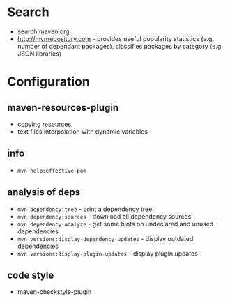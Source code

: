 # Search
- search.maven.org
- http://mvnrepository.com - provides useful popularity statistics (e.g. number of dependant packages), classifies packages by category (e.g. JSON libraries)


# Configuration

## maven-resources-plugin
- copying resources
- text files interpolation with dynamic variables

## info
- `mvn help:effective-pom`

## analysis of deps
- `mvn dependency:tree` - print a dependency tree
- `mvn dependency:sources` - download all dependency sources
- `mvn dependency:analyze` - get some hints on undeclared and unused dependencies
- `mvn versions:display-dependency-updates` - display outdated dependencies
- `mvn versions:display-plugin-updates` - display plugin updates

## code style
- maven-checkstyle-plugin
 
